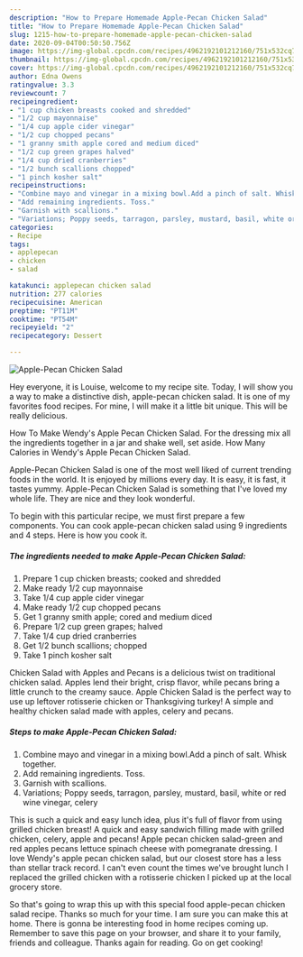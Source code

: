 ```yaml
---
description: "How to Prepare Homemade Apple-Pecan Chicken Salad"
title: "How to Prepare Homemade Apple-Pecan Chicken Salad"
slug: 1215-how-to-prepare-homemade-apple-pecan-chicken-salad
date: 2020-09-04T00:50:50.756Z
image: https://img-global.cpcdn.com/recipes/4962192101212160/751x532cq70/apple-pecan-chicken-salad-recipe-main-photo.jpg
thumbnail: https://img-global.cpcdn.com/recipes/4962192101212160/751x532cq70/apple-pecan-chicken-salad-recipe-main-photo.jpg
cover: https://img-global.cpcdn.com/recipes/4962192101212160/751x532cq70/apple-pecan-chicken-salad-recipe-main-photo.jpg
author: Edna Owens
ratingvalue: 3.3
reviewcount: 7
recipeingredient:
- "1 cup chicken breasts cooked and shredded"
- "1/2 cup mayonnaise"
- "1/4 cup apple cider vinegar"
- "1/2 cup chopped pecans"
- "1 granny smith apple cored and medium diced"
- "1/2 cup green grapes halved"
- "1/4 cup dried cranberries"
- "1/2 bunch scallions chopped"
- "1 pinch kosher salt"
recipeinstructions:
- "Combine mayo and vinegar in a mixing bowl.Add a pinch of salt. Whisk together."
- "Add remaining ingredients. Toss."
- "Garnish with scallions."
- "Variations; Poppy seeds, tarragon, parsley, mustard, basil, white or red wine vinegar, celery"
categories:
- Recipe
tags:
- applepecan
- chicken
- salad

katakunci: applepecan chicken salad 
nutrition: 277 calories
recipecuisine: American
preptime: "PT11M"
cooktime: "PT54M"
recipeyield: "2"
recipecategory: Dessert

---
```



![Apple-Pecan Chicken Salad](https://img-global.cpcdn.com/recipes/4962192101212160/751x532cq70/apple-pecan-chicken-salad-recipe-main-photo.jpg)

Hey everyone, it is Louise, welcome to my recipe site. Today, I will show you a way to make a distinctive dish, apple-pecan chicken salad. It is one of my favorites food recipes. For mine, I will make it a little bit unique. This will be really delicious.

How To Make Wendy&#39;s Apple Pecan Chicken Salad. For the dressing mix all the ingredients together in a jar and shake well, set aside. How Many Calories in Wendy&#39;s Apple Pecan Chicken Salad.

Apple-Pecan Chicken Salad is one of the most well liked of current trending foods in the world. It is enjoyed by millions every day. It is easy, it is fast, it tastes yummy. Apple-Pecan Chicken Salad is something that I've loved my whole life. They are nice and they look wonderful.


To begin with this particular recipe, we must first prepare a few components. You can cook apple-pecan chicken salad using 9 ingredients and 4 steps. Here is how you cook it.

<!--inarticleads1-->

##### The ingredients needed to make Apple-Pecan Chicken Salad:

1. Prepare 1 cup chicken breasts; cooked and shredded
1. Make ready 1/2 cup mayonnaise
1. Take 1/4 cup apple cider vinegar
1. Make ready 1/2 cup chopped pecans
1. Get 1 granny smith apple; cored and medium diced
1. Prepare 1/2 cup green grapes; halved
1. Take 1/4 cup dried cranberries
1. Get 1/2 bunch scallions; chopped
1. Take 1 pinch kosher salt


Chicken Salad with Apples and Pecans is a delicious twist on traditional chicken salad. Apples lend their bright, crisp flavor, while pecans bring a little crunch to the creamy sauce. Apple Chicken Salad is the perfect way to use up leftover rotisserie chicken or Thanksgiving turkey! A simple and healthy chicken salad made with apples, celery and pecans. 

<!--inarticleads2-->

##### Steps to make Apple-Pecan Chicken Salad:

1. Combine mayo and vinegar in a mixing bowl.Add a pinch of salt. Whisk together.
1. Add remaining ingredients. Toss.
1. Garnish with scallions.
1. Variations; Poppy seeds, tarragon, parsley, mustard, basil, white or red wine vinegar, celery


This is such a quick and easy lunch idea, plus it&#39;s full of flavor from using grilled chicken breast! A quick and easy sandwich filling made with grilled chicken, celery, apple and pecans! Apple pecan chicken salad-green and red apples pecans lettuce spinach cheese with pomegranate dressing. I love Wendy&#39;s apple pecan chicken salad, but our closest store has a less than stellar track record. I can&#39;t even count the times we&#39;ve brought lunch I replaced the grilled chicken with a rotisserie chicken I picked up at the local grocery store. 

So that's going to wrap this up with this special food apple-pecan chicken salad recipe. Thanks so much for your time. I am sure you can make this at home. There is gonna be interesting food in home recipes coming up. Remember to save this page on your browser, and share it to your family, friends and colleague. Thanks again for reading. Go on get cooking!
